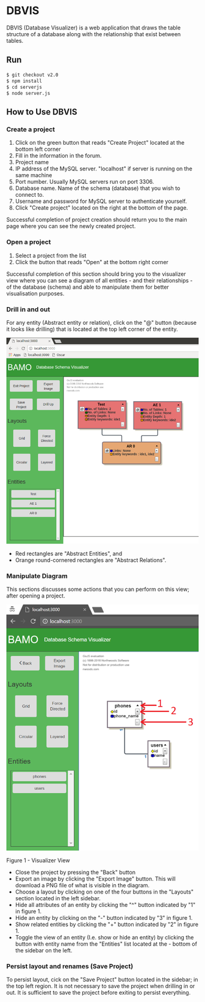 # DBVIS

DBVIS (Database Visualizer) is a web application that draws the table structure of a database along with the relationship that exist between
tables.

## Run
```
$ git checkout v2.0
$ npm install
$ cd serverjs
$ node server.js
```



## How to Use DBVIS

### Create a project
1. Click on the green button that reads "Create Project" located at the bottom left corner
2. Fill in the information in the forum.
  1. Project name
  2. IP address of the MySQL server. "localhost" if server is running on the same machine
  3. Port number. Usually MySQL servers run on port 3306.
  4. Database name. Name of the schema (database) that you wish to connect to.
  5. Username and password for MySQL server to authenticate yourself.
3. Click "Create project" located on the right at the bottom of the page.

Successful completion of project creation should return you to the main page where you can see the newly created project.



### Open a project
1. Select a project from the list
2. Click the button that reads "Open" at the bottom right corner

Successful completion of this section should bring you to the visualizer view where you can see a diagram of all entities - and their relationships - of the database (schema) and able to manipulate them for better visualisation purposes.



### Drill in and out

For any entity (Abstract entity or relation), click on the "@" button (because it looks like drilling) that is located at the top left corner of the entity.

![Visualizer View](./doc/img/dbvis_2_1.png)

- Red rectangles are "Abstract Entities", and
- Orange round-cornered rectangles are "Abstract Relations".



### Manipulate Diagram
This sections discusses some actions that you can perform on this view; after opening a project.

![Visualizer View](./doc/img/dbvis_1_1.png)

Figure 1 - Visualizer View

- Close the project by pressing the "Back" button
- Export an image by clicking the "Export Image" button. This will download a PNG file of what is visible in the diagram.
- Choose a layout by clicking on one of the four buttons in the "Layouts" section located in the left sidebar.
- Hide all attributes of an entity by clicking the "^" button indicated by "1" in figure 1.
- Hide an entity by clicking on the "-" button indicated by "3" in figure 1.
- Show related entities by clicking the "+" button indicated by "2" in figure 1.
- Toggle the view of an entity (I.e. show or hide an entity) by clicking the button with entity name from the "Entities" list located at the - bottom of the sidebar on the left.



### Persist layout and renames (Save Project)
To persist layout, cick on the "Save Project" button located in the sidebar; in the top left region. It is not necessary to save the project when drilling
in or out. It is sufficient to save the project before exiting to persist everything.
